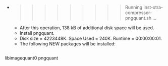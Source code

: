 * >>>>>>>>> Running inst-xtra-compressor-pngquant.sh ...
  * After this operation, 138 kB of additional disk space will be used.
  * Install pngquant.
  * Disk size = 4223448K. Space Used = 240K. Runtime = 00:00:00:01.
  * The following NEW packages will be installed:
  ```bash
libimagequant0 pngquant
  ```
